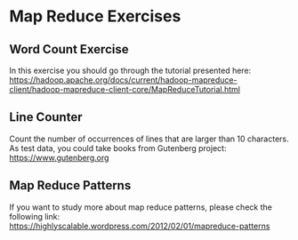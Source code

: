 # Map Reduce Exercises

## Word Count Exercise

 In this exercise you should go through the tutorial presented here:
 https://hadoop.apache.org/docs/current/hadoop-mapreduce-client/hadoop-mapreduce-client-core/MapReduceTutorial.html
 
## Line Counter
 Count the number of occurrences of lines that are larger than 10 characters.
 As test data, you could take books from Gutenberg project: https://www.gutenberg.org
  
## Map Reduce Patterns

 If you want to study more about map reduce patterns, please check the following link: https://highlyscalable.wordpress.com/2012/02/01/mapreduce-patterns
 
 
 
   
